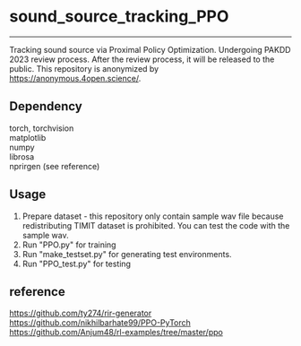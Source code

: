 # sound_source_tracking_PPO
---
Tracking sound source via Proximal Policy Optimization. Undergoing PAKDD 2023 review process. After the review process, it will be released to the public. This repository is anonymized by https://anonymous.4open.science/. 

Dependency
---
torch, torchvision  
matplotlib  
numpy  
librosa  
nprirgen (see reference)  
  
Usage
---
1. Prepare dataset - this repository only contain sample wav file because redistributing TIMIT dataset is prohibited. You can test the code with the sample wav.
2. Run "PPO.py" for training
3. Run "make_testset.py" for generating test environments.
4. Run "PPO_test.py" for testing

reference
---
https://github.com/ty274/rir-generator
https://github.com/nikhilbarhate99/PPO-PyTorch
https://github.com/Anjum48/rl-examples/tree/master/ppo
